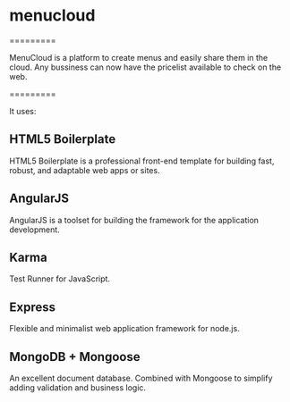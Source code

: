 # menucloud
=========

MenuCloud is a platform to create menus and easily share them in the cloud. Any bussiness can now have the pricelist available to check on the web.

=========

It uses:

## HTML5 Boilerplate

HTML5 Boilerplate is a professional front-end template for building fast, robust, and adaptable web apps or sites.

## AngularJS

AngularJS is a toolset for building the framework for the application development.

## Karma

Test Runner for JavaScript.

## Express

Flexible and minimalist web application framework for node.js.

## MongoDB + Mongoose

An excellent document database. Combined with Mongoose to simplify adding validation and business logic.
